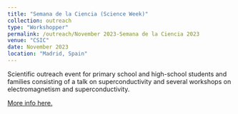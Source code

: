 ```yaml
---
title: "Semana de la Ciencia (Science Week)"
collection: outreach
type: "Workshopper"
permalink: /outreach/November 2023-Semana de la Ciencia 2023
venue: "CSIC"
date: November 2023
location: "Madrid, Spain"
---
```


Scientific outreach event for primary school and high-school students and families consisting of a talk on superconductivity and several workshops on electromagnetism and superconductivity.

[More info here.](https://www.semanadelaciencia.csic.es/)
